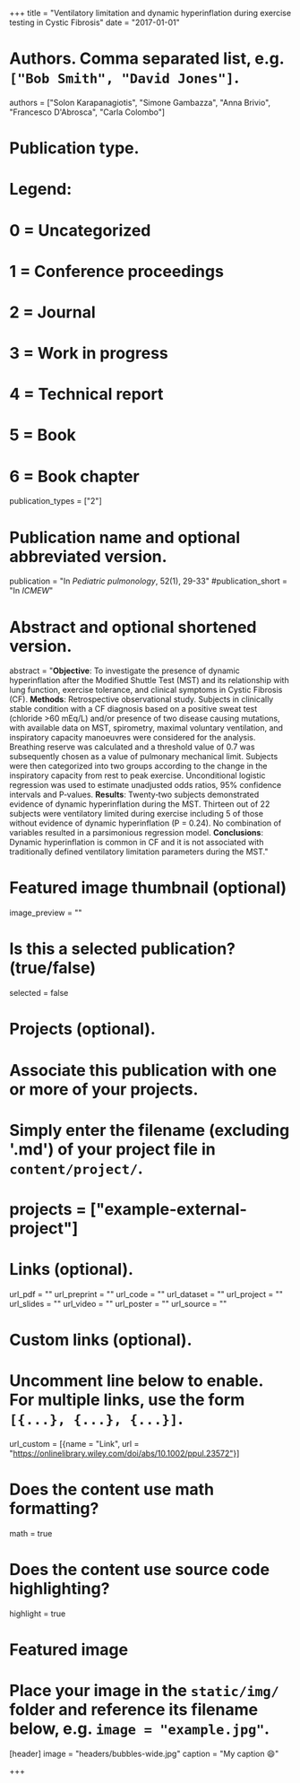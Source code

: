 +++
title = "Ventilatory limitation and dynamic hyperinflation during exercise testing in Cystic Fibrosis"
date = "2017-01-01"

# Authors. Comma separated list, e.g. `["Bob Smith", "David Jones"]`.
authors = ["Solon Karapanagiotis", "Simone Gambazza", "Anna Brivio", "Francesco D'Abrosca", "Carla Colombo"]

# Publication type.
# Legend:
# 0 = Uncategorized
# 1 = Conference proceedings
# 2 = Journal
# 3 = Work in progress
# 4 = Technical report
# 5 = Book
# 6 = Book chapter
publication_types = ["2"]

# Publication name and optional abbreviated version.
publication = "In *Pediatric pulmonology*, 52(1), 29-33"
#publication_short = "In *ICMEW*"

# Abstract and optional shortened version.
abstract = "**Objective**: To investigate the presence of dynamic hyperinflation after the Modified Shuttle Test (MST) and its relationship with lung function, exercise tolerance, and clinical symptoms in Cystic Fibrosis (CF). **Methods**: Retrospective observational study. Subjects in clinically stable condition with a CF diagnosis based on a positive sweat test (chloride >60 mEq/L) and/or presence of two disease causing mutations, with available data on MST, spirometry, maximal voluntary ventilation, and inspiratory capacity manoeuvres were considered for the analysis. Breathing reserve was calculated and a threshold value of 0.7 was subsequently chosen as a value of pulmonary mechanical limit. Subjects were then categorized into two groups according to the change in the inspiratory capacity from rest to peak exercise. Unconditional logistic regression was used to estimate unadjusted odds ratios, 95% confidence intervals and P‐values. **Results**: Twenty‐two subjects demonstrated evidence of dynamic hyperinflation during the MST. Thirteen out of 22 subjects were ventilatory limited during exercise including 5 of those without evidence of dynamic hyperinflation (P = 0.24). No combination of variables resulted in a parsimonious regression model. **Conclusions**: Dynamic hyperinflation is common in CF and it is not associated with traditionally defined ventilatory limitation parameters during the MST."

# Featured image thumbnail (optional)
image_preview = ""

# Is this a selected publication? (true/false)
selected = false

# Projects (optional).
#   Associate this publication with one or more of your projects.
#   Simply enter the filename (excluding '.md') of your project file in `content/project/`.
# projects = ["example-external-project"]

# Links (optional).
url_pdf = ""
url_preprint = ""
url_code = ""
url_dataset = ""
url_project = ""
url_slides = ""
url_video = ""
url_poster = ""
url_source = ""

# Custom links (optional).
#   Uncomment line below to enable. For multiple links, use the form `[{...}, {...}, {...}]`.
url_custom = [{name = "Link", url = "https://onlinelibrary.wiley.com/doi/abs/10.1002/ppul.23572"}]

# Does the content use math formatting?
math = true

# Does the content use source code highlighting?
highlight = true

# Featured image
# Place your image in the `static/img/` folder and reference its filename below, e.g. `image = "example.jpg"`.
[header]
image = "headers/bubbles-wide.jpg"
caption = "My caption :smile:"

+++

